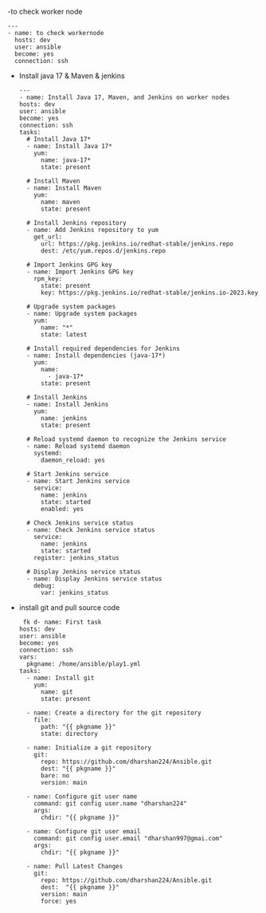  -to check worker node 
```
---
- name: to check workernode
  hosts: dev
  user: ansible
  become: yes
  connection: ssh

```
- Install java 17 & Maven & jenkins
  ```
  ---
  - name: Install Java 17, Maven, and Jenkins on worker nodes
  hosts: dev
  user: ansible
  become: yes
  connection: ssh
  tasks:
    # Install Java 17*
    - name: Install Java 17*
      yum:
        name: java-17*
        state: present

    # Install Maven
    - name: Install Maven
      yum:
        name: maven
        state: present

    # Install Jenkins repository
    - name: Add Jenkins repository to yum
      get_url:
        url: https://pkg.jenkins.io/redhat-stable/jenkins.repo
        dest: /etc/yum.repos.d/jenkins.repo

    # Import Jenkins GPG key
    - name: Import Jenkins GPG key
      rpm_key:
        state: present
        key: https://pkg.jenkins.io/redhat-stable/jenkins.io-2023.key

    # Upgrade system packages
    - name: Upgrade system packages
      yum:
        name: "*"
        state: latest

    # Install required dependencies for Jenkins
    - name: Install dependencies (java-17*)
      yum:
        name:
          - java-17*
        state: present

    # Install Jenkins
    - name: Install Jenkins
      yum:
        name: jenkins
        state: present

    # Reload systemd daemon to recognize the Jenkins service
    - name: Reload systemd daemon
      systemd:
        daemon_reload: yes

    # Start Jenkins service
    - name: Start Jenkins service
      service:
        name: jenkins
        state: started
        enabled: yes

    # Check Jenkins service status
    - name: Check Jenkins service status
      service:
        name: jenkins
        state: started
      register: jenkins_status

    # Display Jenkins service status
    - name: Display Jenkins service status
      debug:
        var: jenkins_status
- install git and pull source code
  ```
   fk d- name: First task
  hosts: dev
  user: ansible
  become: yes
  connection: ssh
  vars:
    pkgname: /home/ansible/play1.yml
  tasks:
    - name: Install git
      yum:
        name: git
        state: present

    - name: Create a directory for the git repository
      file:
        path: "{{ pkgname }}"
        state: directory

    - name: Initialize a git repository
      git:
        repo: https://github.com/dharshan224/Ansible.git
        dest: "{{ pkgname }}"
        bare: no
        version: main

    - name: Configure git user name
      command: git config user.name "dharshan224"
      args:
        chdir: "{{ pkgname }}"

    - name: Configure git user email
      command: git config user.email "dharshan997@gmai.com"
      args:
        chdir: "{{ pkgname }}"

    - name: Pull Latest Changes
      git:
        repo: https://github.com/dharshan224/Ansible.git
        dest:  "{{ pkgname }}"
        version: main
        force: yes

  
